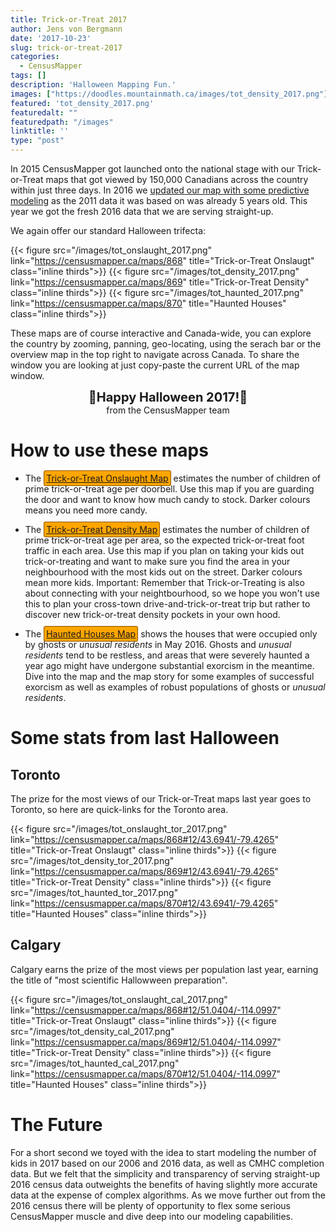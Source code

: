 ```yaml
---
title: Trick-or-Treat 2017
author: Jens von Bergmann
date: '2017-10-23'
slug: trick-or-treat-2017
categories:
  - CensusMapper
tags: []
description: 'Halloween Mapping Fun.'
images: ["https://doodles.mountainmath.ca/images/tot_density_2017.png"]
featured: 'tot_density_2017.png'
featuredalt: ""
featuredpath: "/images"
linktitle: ''
type: "post"
---
```


In 2015 CensusMapper got launched onto the national stage with our Trick-or-Treat maps that got viewed by 150,000 Canadians across the country within just three days. In 2016 we [updated our map with some predictive modeling](https://doodles.mountainmath.ca/blog/2016/10/21/trick-or-treat-2016/) as the 2011 data it was based on was already 5 years old. This year we got the fresh 2016 data that we are serving straight-up. 

We again offer our standard Halloween trifecta: 
 <style>
 .thirds{
  width:33%;
  margin:0;
 }
 .inline{
  display:inline-block;
 }
 </style>
 
 {{< figure src="/images/tot_onslaught_2017.png" link="https://censusmapper.ca/maps/868" title="Trick-or-Treat Onslaugt" class="inline thirds">}}
 {{< figure src="/images/tot_density_2017.png" link="https://censusmapper.ca/maps/869" title="Trick-or-Treat Density" class="inline thirds">}}
 {{< figure src="/images/tot_haunted_2017.png" link="https://censusmapper.ca/maps/870" title="Haunted Houses" class="inline thirds">}}
 
These maps are of course interactive and Canada-wide, you can explore the country by zooming, panning, geo-locating, using the serach bar or the overview map in the top right to navigate across Canada. To share the window you are looking at just copy-paste the current URL of the map window. 

<div style="font-size:20px;font-weight:bold;text-align:center;">🎃Happy Halloween 2017!🎃 </div>
<div style="text-align:center;margin-bottom:15px;">from the CensusMapper team</div>

# How to use these maps

<style>
a.halloween{
  background:#FFA500;
  border:1px solid #885500;
  border-radius:3px;
  padding:3px;
}
a.halloween:hover{
  background:#cc9500!important;
  color:black!important;
}
a.halloween:hover:before{
  background:#cc9500!important;
  color:black!important;
}
</style>

* The <a class='halloween' href="https://censusmapper.ca/maps/868" target="_blank">Trick-or-Treat Onslaught Map</a> estimates the number of children of prime trick-or-treat age per doorbell. Use this map if you are guarding the door
and want to know how much candy to stock. Darker colours means you need more candy.

* The <a class='halloween' href="https://censusmapper.ca/maps/869" target="_blank">Trick-or-Treat Density Map</a> estimates the number of children of prime trick-or-treat age per area, so the expected trick-or-treat foot traffic
in each area. Use this map if you plan on taking your kids out trick-or-treating and want to make sure you find the area
in your neighbourhood with the most kids out on the street. Darker colours mean more kids. <bf>Important:</bf> Remember that Trick-or-Treating is also about connecting with your neightbourhood, so we hope you won't use this to plan your cross-town drive-and-trick-or-treat trip but rather to discover new trick-or-treat density pockets in your own hood.

* The <a class='halloween' href="https://censusmapper.ca/maps/870" target="_blank">Haunted Houses Map</a> shows
the houses that were occupied only by ghosts or *unusual residents* in May 2016. Ghosts and *unusual residents* tend
to be restless, and areas that were severely haunted a year ago might have undergone substantial exorcism in the meantime. Dive into the map and the map story for some examples of successful exorcism as well as examples of robust populations of ghosts or *unusual residents*.

# Some stats from last Halloween
## Toronto
The prize for the most views of our Trick-or-Treat maps last year goes to Toronto, so here are quick-links for the Toronto area.

{{< figure src="/images/tot_onslaught_tor_2017.png" link="https://censusmapper.ca/maps/868#12/43.6941/-79.4265" title="Trick-or-Treat Onslaugt" class="inline thirds">}}
 {{< figure src="/images/tot_density_tor_2017.png" link="https://censusmapper.ca/maps/869#12/43.6941/-79.4265" title="Trick-or-Treat Density" class="inline thirds">}}
 {{< figure src="/images/tot_haunted_tor_2017.png" link="https://censusmapper.ca/maps/870#12/43.6941/-79.4265" title="Haunted Houses" class="inline thirds">}}

## Calgary
Calgary earns the prize of the most views per population last year, earning the title of "most scientific Hallowween preparation".

{{< figure src="/images/tot_onslaught_cal_2017.png" link="https://censusmapper.ca/maps/868#12/51.0404/-114.0997" title="Trick-or-Treat Onslaugt" class="inline thirds">}}
 {{< figure src="/images/tot_density_cal_2017.png" link="https://censusmapper.ca/maps/869#12/51.0404/-114.0997" title="Trick-or-Treat Density" class="inline thirds">}}
 {{< figure src="/images/tot_haunted_cal_2017.png" link="https://censusmapper.ca/maps/870#12/51.0404/-114.0997" title="Haunted Houses" class="inline thirds">}}


# The Future
For a short second we toyed with the idea to start modeling the number of kids in 2017 based on our 2006 and 2016 data, as well as CMHC completion data. But we felt that the simplicity and transparency of serving straight-up 2016 census data outweights the benefits of having slightly more accurate data at the expense of complex algorithms. As we move further out from the 2016 census there will be plenty of opportunity to flex some serious CensusMapper muscle and dive deep into our modeling capabilities.
